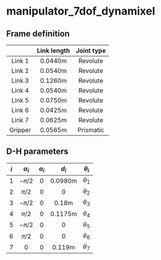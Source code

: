 # manipulator_7dof_dynamixel

## Frame definition
|         | Link length | Joint type |
| :-----: | :---------: | :--------: |
| Link 1  |   0.0440m   |  Revolute  |
| Link 2  |   0.0540m   |  Revolute  |
| Link 3  |   0.1260m   |  Revolute  |
| Link 4  |   0.0540m   |  Revolute  |
| Link 5  |   0.0750m   |  Revolute  |
| Link 6  |   0.0425m   |  Revolute  |
| Link 7  |   0.0625m   |  Revolute  |
| Gripper |   0.0565m   | Prismatic  |

## D-H parameters
|  $i$  | $\alpha_i$ | $a_i$ |  $d_i$  | $\theta_i$ |
| :---: | :--------: | :---: | :-----: | :--------: |
|   1   |  $-\pi/2$  |   0   | 0.0980m | $\theta_1$ |
|   2   |  $\pi/2$   |   0   |    0    | $\theta_2$ |
|   3   |  $-\pi/2$  |   0   |  0.18m  | $\theta_3$ |
|   4   |  $\pi/2$   |   0   | 0.1175m | $\theta_4$ |
|   5   |  $-\pi/2$  |   0   |    0    | $\theta_5$ |
|   6   |  $\pi/2$   |   0   |    0    | $\theta_6$ |
|   7   |     0      |   0   | 0.119m  | $\theta_7$ |